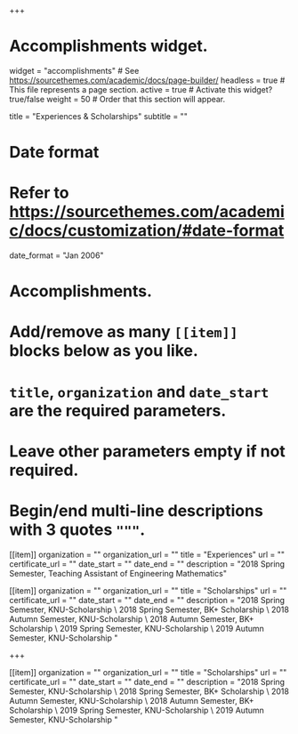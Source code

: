 +++
# Accomplishments widget.
widget = "accomplishments"  # See https://sourcethemes.com/academic/docs/page-builder/
headless = true  # This file represents a page section.
active = true  # Activate this widget? true/false
weight = 50  # Order that this section will appear.

title = "Experiences & Scholarships"
subtitle = ""

# Date format
#   Refer to https://sourcethemes.com/academic/docs/customization/#date-format
date_format = "Jan 2006"

# Accomplishments.
#   Add/remove as many `[[item]]` blocks below as you like.
#   `title`, `organization` and `date_start` are the required parameters.
#   Leave other parameters empty if not required.
#   Begin/end multi-line descriptions with 3 quotes `"""`.

[[item]]
  organization = ""
  organization_url = ""
  title = "Experiences"
  url = ""
  certificate_url = ""
  date_start = ""
  date_end = ""
  description = "2018 Spring Semester, Teaching Assistant of Engineering Mathematics"  

[[item]]
  organization = ""
  organization_url = ""
  title = "Scholarships"
  url = ""
  certificate_url = ""
  date_start = ""
  date_end = ""
  description = "2018 Spring Semester, KNU-Scholarship \ 2018 Spring Semester, BK+ Scholarship \ 2018 Autumn Semester, KNU-Scholarship \ 2018 Autumn Semester, BK+ Scholarship \ 2019 Spring Semester, KNU-Scholarship \ 2019 Autumn Semester, KNU-Scholarship \"

+++

[[item]]
  organization = ""
  organization_url = ""
  title = "Scholarships"
  url = ""
  certificate_url = ""
  date_start = ""
  date_end = ""
  description = "2018 Spring Semester, KNU-Scholarship \ 2018 Spring Semester, BK+ Scholarship \ 2018 Autumn Semester, KNU-Scholarship \ 2018 Autumn Semester, BK+ Scholarship \ 2019 Spring Semester, KNU-Scholarship \ 2019 Autumn Semester, KNU-Scholarship \"

